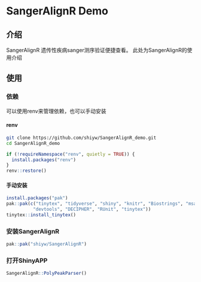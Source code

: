 # SangerAlignR Demo

## 介绍
SangerAlignR 遗传性疾病sanger测序验证便捷查看。
此处为SangerAlignR的使用介绍

## 使用
### 依赖
可以使用renv来管理依赖，也可以手动安装

#### renv
```bash
git clone https://github.com/shiyw/SangerAlignR_demo.git
cd SangerAlignR_demo
```

```r
if (!requireNamespace("renv", quietly = TRUE)) {
  install.packages("renv")
}
renv::restore()
```

#### 手动安装
```r
install.packages("pak")
pak::pak(c("tinytex", "tidyverse", "shiny", "knitr", "Biostrings", "msa", "msaR", "sangerseqR",
          "devtools", "DECIPHER", "RUnit", "tinytex"))
tinytex::install_tinytex()
```

### 安装SangerAlignR
```r
pak::pak("shiyw/SangerAlignR")
```

### 打开ShinyAPP
```r
SangerAlignR::PolyPeakParser()
```


